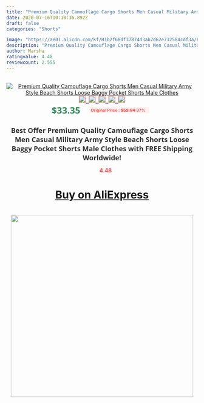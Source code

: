```yaml
---
title: "Premium Quality Camouflage Cargo Shorts Men Casual Military Army Style Beach Shorts Loose Baggy Pocket Shorts Male Clothes"
date: 2020-07-16T10:10:36.892Z
draft: false
categories: "Shorts"

image: "https://ae01.alicdn.com/kf/H1b2f68df37874d3ab7d62e732584cdf3a/Premium-Quality-Camouflage-Cargo-Shorts-Men-Casual-Military-Army-Style-Beach-Shorts-Loose-Baggy-Pocket-Shorts.jpg"
description: "Premium Quality Camouflage Cargo Shorts Men Casual Military Army Style Beach Shorts Loose Baggy Pocket Shorts Male Clothes"
author: Marsha
ratingvalue: 4.48
reviewcount: 2.555
---
```

<br>
<div style="text-align: center;">
<a href="https://s.click.aliexpress.com/e/_AcahMt" target="_blank" rel="nofollow noopener noreferrer"><img alt="Premium Quality Camouflage Cargo Shorts Men Casual Military Army Style Beach Shorts Loose Baggy Pocket Shorts Male Clothes" class="magnifier-image" src="https://ae01.alicdn.com/kf/H1b2f68df37874d3ab7d62e732584cdf3a/Premium-Quality-Camouflage-Cargo-Shorts-Men-Casual-Military-Army-Style-Beach-Shorts-Loose-Baggy-Pocket-Shorts.jpg_640x640.jpg">
<br>
<img style="border:1px solid salmon" src="https://ae01.alicdn.com/kf/H1b2f68df37874d3ab7d62e732584cdf3a/Premium-Quality-Camouflage-Cargo-Shorts-Men-Casual-Military-Army-Style-Beach-Shorts-Loose-Baggy-Pocket-Shorts.jpg_120x120.jpg">&nbsp;&nbsp;<img style="border:1px solid salmon" src="https://ae01.alicdn.com/kf/He83f4a9668cf4a5aaaf7e28a644713289/Premium-Quality-Camouflage-Cargo-Shorts-Men-Casual-Military-Army-Style-Beach-Shorts-Loose-Baggy-Pocket-Shorts.jpg_120x120.jpg">&nbsp;&nbsp;<img style="border:1px solid salmon" src="https://ae01.alicdn.com/kf/H47f0a326cfb245e4b432e280c3a71e5dQ/Premium-Quality-Camouflage-Cargo-Shorts-Men-Casual-Military-Army-Style-Beach-Shorts-Loose-Baggy-Pocket-Shorts.jpg_120x120.jpg">&nbsp;&nbsp;<img style="border:1px solid salmon" src="https://ae01.alicdn.com/kf/Hfaa8d5326231414ba0fd0f2c65bae0a7J/Premium-Quality-Camouflage-Cargo-Shorts-Men-Casual-Military-Army-Style-Beach-Shorts-Loose-Baggy-Pocket-Shorts.jpg_120x120.jpg">&nbsp;&nbsp;<img style="border:1px solid salmon" src="https://ae01.alicdn.com/kf/Hb1a6c6cb3e8449b487b6909b76c3e999Z/Premium-Quality-Camouflage-Cargo-Shorts-Men-Casual-Military-Army-Style-Beach-Shorts-Loose-Baggy-Pocket-Shorts.jpg_120x120.jpg"></a></div><br0>
<div style="text-align: center;"><span style="background-color: white; border: 0px; box-sizing: border-box; color: seagreen; display: inline-block; font-family: &quot;open sans&quot; , &quot;arial&quot; , &quot;helvetica&quot; , sans-serif , &quot;heiti&quot;; font-size: 24px; font-stretch: inherit; font-weight: 700; line-height: inherit; margin: 0px 10px 0px 0px; padding: 0px; vertical-align: middle;">$33.35 </span>
<span style="background: rgb(255 , 241 , 241); border-radius: 3px; border: 0px; box-sizing: border-box; color: #ff4747; display: inline-block; font-family: inherit; font-size: 12px; font-stretch: inherit; font-style: inherit; font-variant: inherit; font-weight: 600; line-height: inherit; margin: 0px; padding: 2px 5px; transform: scale(0.9); vertical-align: middle;">Original Price : <b style="text-decoration: line-through;">$52.94 </b> 37%&nbsp;&nbsp;</span></div>
<h1 style="color: #333333; display: inline-block; font-family: &quot;open sans&quot; , &quot;arial&quot; , &quot;helvetica&quot; , sans-serif , &quot;heiti&quot;; font-size: 18px; font-stretch: inherit; font-weight: 700; text-align: center;">Best Offer Premium Quality Camouflage Cargo Shorts Men Casual Military Army Style Beach Shorts Loose Baggy Pocket Shorts Male Clothes with FREE Shipping Worldwide!</h1>
<div style="color: #ff4747; text-align: center;">
<img src="https://4.bp.blogspot.com/-M0ZcTcb-5uY/XleCXlxnR4I/AAAAAAAAAEc/OrjgMkXV1oMQFaCRZj5HQwOCBcu3w1FegCPcBGAYYCw/s1600/star.png" style="height: 15px;">&nbsp;<b>4.48</b></div>
<div class="button_cont" align="center"><a class="buynow_a" href="https://s.click.aliexpress.com/e/_AcahMt" target="_blank" rel="nofollow noopener noreferrer"><H1>Buy on AliExpress</H1></a></div><br>
<div class="separator" style="clear: both; text-align: center;">
<img src="https://lh3.googleusercontent.com/-pTy5HemUv9M/XlePHvY0dAI/AAAAAAAAAE4/0nX5iRUoIWY8eMW9Dpxeirr157OZliDIgCLcBGAsYHQ/s1600/badge.gif" width="480">
</div>
